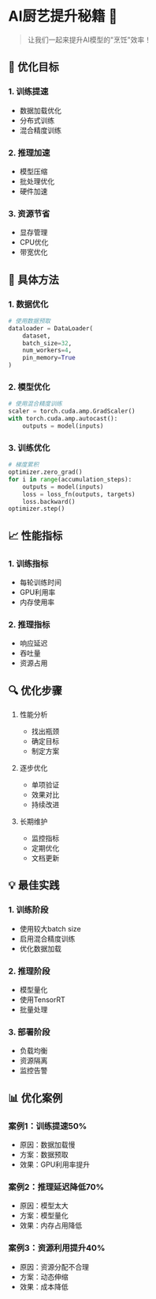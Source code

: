 # AI厨艺提升秘籍 🚀

> 让我们一起来提升AI模型的"烹饪"效率！

## 🎯 优化目标

### 1. 训练提速
- 数据加载优化
- 分布式训练
- 混合精度训练

### 2. 推理加速
- 模型压缩
- 批处理优化
- 硬件加速

### 3. 资源节省
- 显存管理
- CPU优化
- 带宽优化

## 🔧 具体方法

### 1. 数据优化
```python
# 使用数据预取
dataloader = DataLoader(
    dataset,
    batch_size=32,
    num_workers=4,
    pin_memory=True
)
```

### 2. 模型优化
```python
# 使用混合精度训练
scaler = torch.cuda.amp.GradScaler()
with torch.cuda.amp.autocast():
    outputs = model(inputs)
```

### 3. 训练优化
```python
# 梯度累积
optimizer.zero_grad()
for i in range(accumulation_steps):
    outputs = model(inputs)
    loss = loss_fn(outputs, targets)
    loss.backward()
optimizer.step()
```

## 📈 性能指标

### 1. 训练指标
- 每轮训练时间
- GPU利用率
- 内存使用率

### 2. 推理指标
- 响应延迟
- 吞吐量
- 资源占用

## 🔍 优化步骤

1. 性能分析
   - 找出瓶颈
   - 确定目标
   - 制定方案

2. 逐步优化
   - 单项验证
   - 效果对比
   - 持续改进

3. 长期维护
   - 监控指标
   - 定期优化
   - 文档更新

## 💡 最佳实践

### 1. 训练阶段
- 使用较大batch size
- 启用混合精度训练
- 优化数据加载

### 2. 推理阶段
- 模型量化
- 使用TensorRT
- 批量处理

### 3. 部署阶段
- 负载均衡
- 资源隔离
- 监控告警

## 📊 优化案例

### 案例1：训练提速50%
- 原因：数据加载慢
- 方案：数据预取
- 效果：GPU利用率提升

### 案例2：推理延迟降低70%
- 原因：模型太大
- 方案：模型量化
- 效果：内存占用降低

### 案例3：资源利用提升40%
- 原因：资源分配不合理
- 方案：动态伸缩
- 效果：成本降低 
